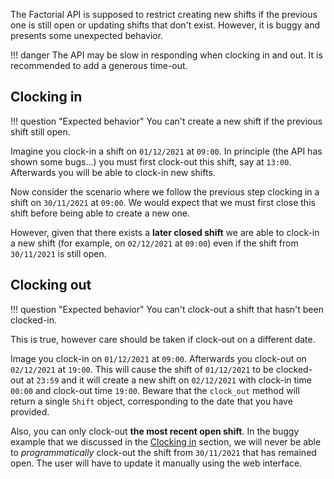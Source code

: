 The Factorial API is supposed to restrict creating new shifts if the previous one is still open or updating shifts that don't exist. However, it is buggy and presents some unexpected behavior.

!!! danger
    The API may be slow in responding when clocking in and out. It is recommended to add a generous time-out.

## Clocking in

!!! question "Expected behavior"
    You can't create a new shift if the previous shift still open.

Imagine you clock-in a shift on `01/12/2021` at `09:00`. In principle (the API has shown some bugs...) 
you must first clock-out this shift, say at `13:00`. Afterwards you will be able to clock-in new shifts.

Now consider the scenario where we follow the previous step clocking in a shift on `30/11/2021`
at `09:00`. We would expect that we must first close this shift before being able to create a 
new one.

However, given that there exists a **later closed shift** we are able to clock-in a 
new shift (for example, on `02/12/2021` at `09:00`) even if the shift from `30/11/2021` is still open.  

## Clocking out

!!! question "Expected behavior"
    You can't clock-out a shift that hasn't been clocked-in.

This is true, however care should be taken if clock-out on a different date.

Image you clock-in on `01/12/2021` at `09:00`. Afterwards you clock-out on `02/12/2021`
at `19:00`. This will cause the shift of `01/12/2021` to be clocked-out at `23:59` and it will create
a new shift on `02/12/2021` with clock-in time `00:00` and clock-out time `19:00`. Beware that
the `clock_out` method will return a single `Shift` object, corresponding to the date that you have provided.

Also, you can only clock-out **the most recent open shift**. In the buggy example that we
discussed in the [Clocking in](https://dribia.github.io/drifactorial/usage/shift_restrictions/#clocking-in) section, we will never be able to
*programmatically* clock-out the shift from `30/11/2021` that has remained open. The user will have to update
it manually using the web interface.
